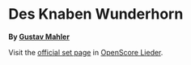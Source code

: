 # Des Knaben Wunderhorn

__By [Gustav Mahler](..)__

Visit the [official set page] in [OpenScore Lieder].

[official set page]: https://musescore.com/openscore-lieder-corpus/sets/13650775
[OpenScore Lieder]: https://musescore.com/openscore-lieder-corpus
